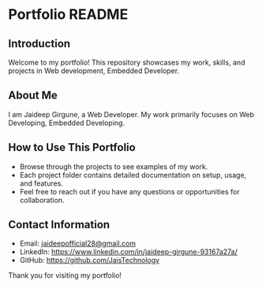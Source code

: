 # Portfolio README

## Introduction
Welcome to my portfolio! This repository showcases my work, skills, and projects in Web development, Embedded Developer.

## About Me
I am Jaideep Girgune, a Web Developer. My work primarily focuses on Web Developing, Embedded Developing.

## How to Use This Portfolio
- Browse through the projects to see examples of my work.
- Each project folder contains detailed documentation on setup, usage, and features.
- Feel free to reach out if you have any questions or opportunities for collaboration.

## Contact Information
- Email: jaideepofficial28@gmail.com
- LinkedIn: https://www.linkedin.com/in/jaideep-girgune-93167a27a/
- GitHub: https://github.com/JaisTechnology


Thank you for visiting my portfolio!

